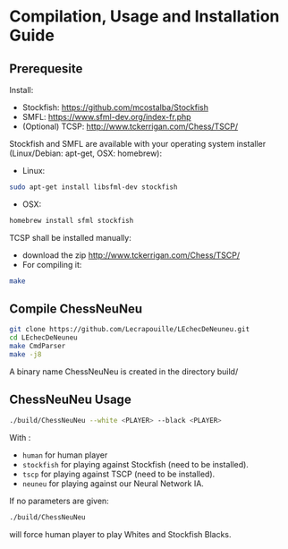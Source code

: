 # Compilation, Usage and Installation Guide

## Prerequesite

Install:
* Stockfish: https://github.com/mcostalba/Stockfish
* SMFL: https://www.sfml-dev.org/index-fr.php
* (Optional) TCSP: http://www.tckerrigan.com/Chess/TSCP/

Stockfish and SMFL are available with your operating system installer (Linux/Debian: apt-get, OSX: homebrew):
* Linux: 
```sh
sudo apt-get install libsfml-dev stockfish
```
* OSX:
```sh
homebrew install sfml stockfish
```

TCSP shall be installed manually:
* download the zip http://www.tckerrigan.com/Chess/TSCP/
* For compiling it:
```sh
make
```

## Compile ChessNeuNeu

```sh
git clone https://github.com/Lecrapouille/LEchecDeNeuneu.git
cd LEchecDeNeuneu
make CmdParser
make -j8
```

A binary name ChessNeuNeu is created in the directory build/

## ChessNeuNeu Usage

```sh
./build/ChessNeuNeu --white <PLAYER> --black <PLAYER>
```

With <PLAYER>:
* `human` for human player
* `stockfish` for playing against Stockfish (need to be installed).
* `tscp` for playing against TSCP (need to be installed).
* `neuneu` for playing against our Neural Network IA.

If no parameters are given:
```sh
./build/ChessNeuNeu
```
will force human player to play Whites and Stockfish Blacks.